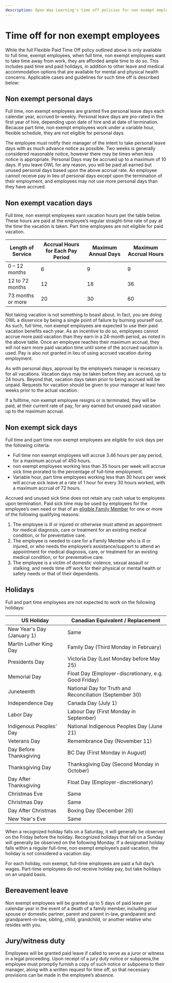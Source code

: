 ```yaml
---
description: Open Way Learning's time off policies for non exempt employees
---
```


# Time off for non exempt employees
While the full Flexible Paid Time Off policy outlined above is only available to full time, exempt employees, when full time, non exempt employees want to take time away from work, they are afforded ample time to do so. This includes paid time and paid holidays, in addition to other leave and medical accommodation options that are available for mental and physical health concerns. Applicable cases and guidelines for such time off is described below:

## Non exempt personal days
Full time, non exempt employees are granted five personal leave days each calendar year, accrued bi-weekly. Personal leave days are pro-rated in the first year of hire, depending upon date of hire and at date of termination. Because part time, non exempt employees work under a variable hour, flexible schedule, they are not eligible for personal days.

The employee must notify their manager of the intent to take personal leave days with as much advance notice as possible. Two weeks is generally considered reasonable notice, however there may be times when less notice is appropriate. Personal Days may be accrued up to a maximum of 10 days. If you leave OWL for any reason, you will be paid all earned but unused personal days based upon the above accrual rate. An employee cannot receive pay in lieu of personal days except upon the termination of their employment, and employees may not use more personal days than they have accrued.

## Non exempt vacation days
Full time, non exempt employees earn vacation hours per the table below. These hours are paid at the employee’s regular straight-time rate of pay at the time the vacation is taken. Part time employees are not eligible for paid vacation.

| Length of Service  | Accrual Hours for Each Pay Period | Maximum Annual Days | Maximum Accrual Hours |
| ------------------ | --------------------------------- | ------------------- | --------------------- |
| 0 – 12 months | 6 | 9 | 9 |
| 12 to 72 months | 12 | 18 | 36 |
| 73 months or more | 20 | 30 | 60 |

Not taking vacation is not something to boast about. In fact, you are doing OWL a disservice by being a single point of failure by burning yourself out. As such, full time, non exempt employees are expected to use their paid vacation benefits each year. As an incentive to do so, employees cannot accrue more paid vacation than they earn in a 24-month period, as noted in the above table. Once an employee reaches their maximum accrual, they will not earn more paid vacation time until some of the accrued vacation is used. Pay is also not granted in lieu of using accrued vacation during employment.

As with personal days, approval by the employee’s manager is necessary for all vacations. Vacation days may be taken before they are accrued, up to 24 hours. Beyond that, vacation days taken prior to being accrued will be unpaid. Requests for vacation should be given to your manager at least two weeks prior to the actual vacation. 

If a fulltime, non exempt employee resigns or is terminated, they will be paid, at their current rate of pay, for any earned but unused paid vacation up to the maximum accrual.

## Non exempt sick days
Full time and part time non exempt employees are eligible for sick days per the following criteria:

* Full time non exempt employees will accrue 3.46 hours per pay period, for a maximum accrual of 450 hours.  
* non exempt employees working less than 35 hours per week will accrue sick time prorated to the percentage of full-time employment.   
* Variable hour, part time employees working less than 30 hours per week will accrue sick leave at a rate of 1 hour for every 30 hours worked, with a maximum accrual of 72 hours.

Accrued and unused sick time does not retain any cash value to employees upon termination. Paid sick time may be used by employees for the employee’s own need or that of an [eligible Family Member](https://www.ecfr.gov/current/title-29/part-825) for one or more of the following qualifying reasons:

1. The employee is ill or injured or otherwise must attend an appointment for medical diagnosis, care or treatment for an existing medical condition, or for preventative care.  
2. The employee is needed to care for a Family Member who is ill or injured, or who needs the employee’s assistance/support to attend an appointment for medical diagnosis, care, or treatment for an existing medical condition, or for preventative care.  
3. The employee is a victim of domestic violence, sexual assault or stalking, and needs time off work for their physical or mental health or safety needs or that of their dependents.

## Holidays
Full and part time employees are not expected to work on the following holidays:

| US Holiday | Canadian Equivalent / Replacement |
| ---------- | --------------------------------- |
|  New Year's Day (January 1)                      | Same  |
|  Martin Luther King Day | Family Day (Third Monday in February)  |
|  Presidents Day  | Victoria Day (Last Monday before May 25)  |
|  Memorial Day  | Float Day (Employer-discretionary, e.g. Good Friday) |
|  Juneteenth  | National Day for Truth and Reconciliation (September 30)  |
| Independence Day | Canada Day (July 1)  |
|  Labor Day |  Labour Day (First Monday in September) |
| Indigenous Peoples' Day | National Indigenous Peoples Day (June 21) |
| Veterans Day | Remembrance Day (November 11)  |
| Day Before Thanksgiving | BC Day (First Monday in August) |
| Thanksgiving Day | Thanksgiving Day (Second Monday in October) |
| Day After Thanksgiving | Float Day (Employer-discretionary) |
|  Christmas Eve  | Same |
| Christmas Day | Same |
| Day After Christmas | Boxing Day (December 26)   |
| New Year's Eve  | Same |
                                        
When a recognized holiday falls on a Saturday, it will generally be observed on the Friday before the holiday. Recognized holidays that fall on a Sunday will generally be observed on the following Monday. If a designated holiday falls within a regular full-time, non exempt employee’s paid vacation, the holiday is not considered a vacation day. 

For each holiday, non exempt, full-time employees are paid a full day’s wages. Part-time employees do not receive holiday pay, but take holidays on an unpaid basis.

## Bereavement leave
Non exempt employees will be granted up to 5 days of paid leave per calendar year in the event of a death of a family member, including your spouse or domestic partner, parent and parent in-law, grandparent and grandparent-in-law, sibling, child, grandchild, or another relative who resides with you.

## Jury/witness duty
Employees will be granted paid leave if called to serve as a juror or witness in a legal proceeding. Upon receipt of a jury duty notice or subpoena,the employee must promptly furnish a copy of such notice or subpoena to their manager, along with a written request for time off, so that necessary provisions can be made in the employee’s absence.